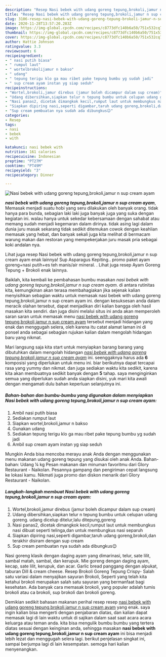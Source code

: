 ```yaml
---
description: "Resep Nasi bebek with udang goreng tepung,brokoli,jamur n sup cream ayam yang nikmat"
title: "Resep Nasi bebek with udang goreng tepung,brokoli,jamur n sup cream ayam yang nikmat"
slug: 3106-resep-nasi-bebek-with-udang-goreng-tepung-brokoli-jamur-n-sup-cream-ayam-yang-nikmat
date: 2020-11-28T13:57:20.283Z
image: https://img-global.cpcdn.com/recipes/c8773dfc140b6a50/751x532cq70/nasi-bebek-with-udang-goreng-tepungbrokolijamur-n-sup-cream-ayam-foto-resep-utama.jpg
thumbnail: https://img-global.cpcdn.com/recipes/c8773dfc140b6a50/751x532cq70/nasi-bebek-with-udang-goreng-tepungbrokolijamur-n-sup-cream-ayam-foto-resep-utama.jpg
cover: https://img-global.cpcdn.com/recipes/c8773dfc140b6a50/751x532cq70/nasi-bebek-with-udang-goreng-tepungbrokolijamur-n-sup-cream-ayam-foto-resep-utama.jpg
author: Hattie Johnson
ratingvalue: 3.3
reviewcount: 6
recipeingredient:
- " nasi putih biasa"
- " rumput laut"
- " wortelbrokolijamur n bakso"
- " udang"
- " tepung terigu klo ga mau ribet pake tepung bumbu yg sudah jadi"
- " sup cream ayam instan yg siap seduh"
recipeinstructions:
- "Wortel,brokoli,jamur direbus (jamur boleh dicampur dalam sup cream)"
- "Udang dibersihkan,siapkan telur n tepung bumbu untuk celupan udang goreng. udang dicelup ditelur,lalu ditepung,goreng"
- "Nasi panas2, dicetak dimangkok kecil,rumput laut untuk membungkus nasi dibuat seperti telinga,dan untuk membungkus nasi separuh"
- "Siapkan dipiring nasi,seperti digambar,taruh udang goreng,brokoli,dan terakhir disiram dengan sup cream"
- "Sup cream pembuatan nya sudah ada dibungkus😉"
categories:
- Resep
tags:
- nasi
- bebek
- with

katakunci: nasi bebek with 
nutrition: 161 calories
recipecuisine: Indonesian
preptime: "PT27M"
cooktime: "PT49M"
recipeyield: "3"
recipecategory: Dinner

---
```



![Nasi bebek with udang goreng tepung,brokoli,jamur n sup cream ayam](https://img-global.cpcdn.com/recipes/c8773dfc140b6a50/751x532cq70/nasi-bebek-with-udang-goreng-tepungbrokolijamur-n-sup-cream-ayam-foto-resep-utama.jpg)

<b><i>nasi bebek with udang goreng tepung,brokoli,jamur n sup cream ayam</i></b>, Memasak menjadi suatu hobi yang seru dilakukan oleh banyak orang. tidak hanya para bunda, sebagian laki laki juga banyak juga yang suka dengan kegiatan ini. walau hanya untuk sekedar kebersamaan dengan sahabat atau memang sudah menjadi kegemaran dalam dirinya. tidak asing lagi dalam dunia juru masak sekarang tidak sedikit ditemukan cowok dengan keahlian memasak yang hebat, dan banyak sekali juga kita melihat di bermacam warung makan dan restoran yang mempekerjakan juru masak pria sebagai koki andalan nya.

Lihat juga resep Nasi bebek with udang goreng tepung,brokoli,jamur n sup cream ayam enak lainnya! Sup Asparagus Kepiting.. promo paket ayam goreng+nasi putih+es teh manis/air mineral. . Lihat juga resep Ayam Goreng Tepung + Brokoli enak lainnya.

Baiklah, kita kembali ke pembahasan bumbu masakan <i>nasi bebek with udang goreng tepung,brokoli,jamur n sup cream ayam</i>. di antara rutinitas kita, kemungkinan akan terasa membahagiakan jika sejenak kalian menyisihkan sebagian waktu untuk memasak nasi bebek with udang goreng tepung,brokoli,jamur n sup cream ayam ini. dengan kesuksesan anda dalam meracik olahan tersebut, dapat menjadikan diri kalian bangga oleh hasil masakan kita sendiri. dan juga disini melalui situs ini anda akan memperoleh saran saran untuk memasak menu <u>nasi bebek with udang goreng tepung,brokoli,jamur n sup cream ayam</u> tersebut menjadi hidangan yang enak dan menggugah selera, oleh karena itu catat alamat laman ini di ponsel anda sebagai sebagian rujukan kalian dalam mengolah hidangan baru yang nikmat.


Mari langsung saja kita start untuk menyiapkan barang barang yang dibutuhkan dalam mengolah hidangan <u><i>nasi bebek with udang goreng tepung,brokoli,jamur n sup cream ayam</i></u> ini. seenggaknya harus ada <b>6</b> komposisi yang diperlukan untuk menu ini. biar berikutnya dapat tercapai rasa yang yummy dan nikmat. dan juga sediakan waktu kita sedikit, karena kita akan membuatnya sedikit banyak dengan <b>5</b> tahap. saya menginginkan semua yang diperlukan sudah anda siapkan disini, yuk mari kita awali dengan mengamati dulu bahan keperluan selanjutnya ini.

<!--inarticleads1-->

##### Bahan-bahan dan bumbu-bumbu yang digunakan dalam menyiapkan Nasi bebek with udang goreng tepung,brokoli,jamur n sup cream ayam:

1. Ambil  nasi putih biasa
1. Sediakan  rumput laut
1. Siapkan  wortel,brokoli,jamur n bakso
1. Gunakan  udang
1. Sediakan  tepung terigu klo ga mau ribet pake tepung bumbu yg sudah jadi
1. Ambil  sup cream ayam instan yg siap seduh


Mungkin Anda bisa mencoba merayu anak Anda dengan menggunakan menu makanan udang goreng tepung yang disukai oleh anak Anda. Bahan-bahan: Udang ¼ kg Pesan makanan dan minuman favoritmu dari Glory Restaurant - Naikolan. Pesannya gampang dan pengiriman cepat langsung ke lokasi kamu. Nikmati juga promo dan diskon menarik dari Glory Restaurant - Naikolan. 

<!--inarticleads2-->

##### Langkah-langkah membuat Nasi bebek with udang goreng tepung,brokoli,jamur n sup cream ayam:

1. Wortel,brokoli,jamur direbus (jamur boleh dicampur dalam sup cream)
1. Udang dibersihkan,siapkan telur n tepung bumbu untuk celupan udang goreng. udang dicelup ditelur,lalu ditepung,goreng
1. Nasi panas2, dicetak dimangkok kecil,rumput laut untuk membungkus nasi dibuat seperti telinga,dan untuk membungkus nasi separuh
1. Siapkan dipiring nasi,seperti digambar,taruh udang goreng,brokoli,dan terakhir disiram dengan sup cream
1. Sup cream pembuatan nya sudah ada dibungkus😉


Nasi goreng klasik dengan daging ayam yang dimarinasi, telur, sate lilit, sambal matah, sambal, dan kerupuk. Mie goreng dengan daging ayam, kecap, sate lilit, kerupuk, dan acar. Garlic bread panggang dengan alpukat, taburan Dill &amp; cream cheese. Resep Brokoli Goreng Tepung Crispy- Salah satu variasi dalam menyajikan sayuran Brokoli, Seperti yang telah kita ketahui brokoli merupakan salah satu sayuran yang bermanfaat bagi kesehatan. Ada banyak cara memasak brokoli, yang populer adalah tumis brokoli atau ca brokoli, sup brokoli dan brokoli goreng. 

Demikian sedikit bahasan makanan perihal resep resep <u>nasi bebek with udang goreng tepung,brokoli,jamur n sup cream ayam</u> yang enak. saya ingin kalian bisa mengerti dengan penjabaran diatas, dan kalian dapat memasak lagi di lain waktu untuk di sajikan dalam saat saat acara acara keluarga atau teman anda. kita bisa mengulik bumbu bumbu yang tertera diatas sesuai dengan keinginan anda, sehingga masakan <b>nasi bebek with udang goreng tepung,brokoli,jamur n sup cream ayam</b> ini bisa menjadi lebih lezat dan menggugah selera lagi. berikut penjelasan singkat ini, sampai berjumpa lagi di lain kesempatan. semoga hari kalian menyenangkan.
